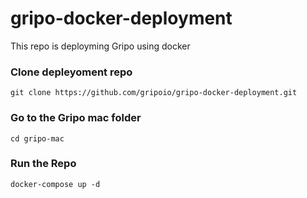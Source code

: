 # gripo-docker-deployment
 This repo is deployming Gripo using docker

### Clone depleyoment repo 

 ```git clone https://github.com/gripoio/gripo-docker-deployment.git```

### Go to the Gripo mac folder 

```cd gripo-mac```


### Run the Repo 


```docker-compose up -d ```
